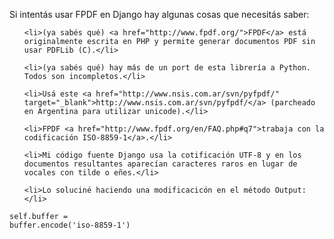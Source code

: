 <html><body><p>Si intentás usar FPDF en Django hay algunas cosas que necesitás saber:

</p><ul>

	<li>(ya sabés qué) <a href="http://www.fpdf.org/">FPDF</a> está originalmente escrita en PHP y permite generar documentos PDF sin usar PDFLib (C).</li>

	<li>(ya sabés qué) hay más de un port de esta librería a Python. Todos son incompletos.</li>

	<li>Usá este <a href="http://www.nsis.com.ar/svn/pyfpdf/" target="_blank">http://www.nsis.com.ar/svn/pyfpdf/</a> (parcheado en Argentina para utilizar unicode).</li>

	<li>FPDF <a href="http://www.fpdf.org/en/FAQ.php#q7">trabaja con la codificación ISO-8859-1</a>.</li>

	<li>Mi código fuente Django usa la cotificación UTF-8 y en los documentos resultantes aparecían caracteres raros en lugar de vocales con tilde o eñes.</li>

	<li>Lo soluciné haciendo una modificacicón en el método Output:</li>

</ul>

<code>self.buffer = buffer.encode('iso-8859-1')</code></body></html>